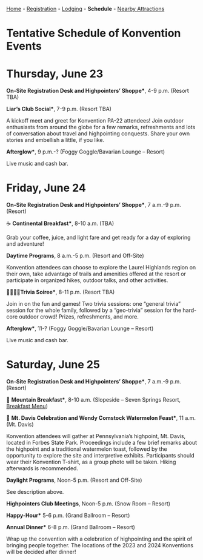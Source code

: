 [Home](index.md) - [Registration](registration.md) - [Lodging](lodging.md) - **Schedule** - [Nearby Attractions](nearby-attractions.md)

# Tentative Schedule of Konvention Events

<!--Summary below

| Agenda Item | Day | Start Time | End Time | Location |
|----------|----------|------|---|---|
| Registration Table | All days | 7:30 pm | 8:30 pm | TBA |
| "Liars' Club" Social | 6/23 | 7:30 pm | 11:00 pm | TBA |
| Continental Breakfast | 6/24 | 7:00 am | 9:00 am | TBA |
| Trivia and Game Night | 6/24 | 8:00 pm | 11:00 pm | TBA |
| Mt. Davis Celebration and Watermelon Feast | 6/25 | 11:00 am | 2:00 pm | Mt. Davis |
| Annual Dinner | 6/25 | 6:00 pm | 9:00 pm | TBA |

**Admission to events with an asterisk (*) are included in the registration fee.**

Registration for specific daytime programs may be limited due to space.  

Times might change. Check back in a few weeks.
-->

# Thursday, June 23

**On-Site Registration Desk and Highpointers’ Shoppe\***, 4-9 p.m. (Resort TBA)

**Liar’s Club Social\***, 7-9 p.m. (Resort TBA)

A kickoff meet and greet for Konvention PA-22 attendees!  Join outdoor enthusiasts from around the globe for a few remarks, refreshments and lots of conversation about travel and highpointing conquests.  Share your own stories and embellish a little, if you like.  

**Afterglow\***, 9 p.m.-? (Foggy Goggle/Bavarian Lounge – Resort)

Live music and cash bar. 

# Friday, June 24

**On-Site Registration Desk and Highpointers’ Shoppe\***, 7 a.m.-9 p.m. (Resort)

☕ **Continental Breakfast\***, 8-10 a.m. (TBA)

Grab your coffee, juice, and light fare and get ready for a day of exploring and adventure! 

**Daytime Programs**, 8 a.m.-5 p.m. (Resort and Off-Site)

Konvention attendees can choose to explore the Laurel Highlands region on their own, take advantage of trails and amenities offered at the resort or participate in organized hikes, outdoor talks, and other activities.

🙋‍♀️🙋‍♂️**Trivia Soiree\***, 8-11 p.m. (Resort TBA)

Join in on the fun and games! Two trivia sessions: one “general trivia” session for the whole family, followed by a “geo-trivia” session for the hard-core outdoor crowd! Prizes, refreshments, and more. 

**Afterglow\***, 11-? (Foggy Goggle/Bavarian Lounge – Resort)

Live music and cash bar. 


# Saturday, June 25 

**On-Site Registration Desk and Highpointers’ Shoppe\***, 7 a.m.-9 p.m. (Resort)

 🥞 **Mountain Breakfast\***, 8-10 a.m. (Slopeside – Seven Springs Resort, [Breakfast Menu](https://ogden_images.s3.amazonaws.com/www.7springs.com/images/2021/01/slopeside-breakfast-113020_web.pdf))

🍉 **Mt. Davis Celebration and Wendy Comstock Watermelon Feast\***, 11 a.m. (Mt. Davis)

Konvention attendees will gather at Pennsylvania’s highpoint, Mt. Davis, located in Forbes State Park. Proceedings include a few brief remarks about the highpoint and a traditional watermelon toast, followed by the opportunity to explore the site and interpretive exhibits.  Participants should wear their Konvention T-shirt, as a group photo will be taken. Hiking afterwards is recommended.

**Daylight Programs**, Noon-5 p.m. (Resort and Off-Site)

See description above. 

**Highpointers Club Meetings**, Noon-5 p.m. (Snow Room – Resort) 

**Happy-Hour\***    5-6 p.m. (Grand Ballroom – Resort)

 **Annual Dinner\***	6-8 p.m. (Grand Ballroom – Resort)

Wrap up the convention with a celebration of highpointing and the spirit of bringing people together.  The locations of the 2023 and 2024 Konventions will be decided after dinner!  




